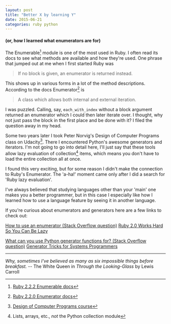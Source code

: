 ```yaml
---
layout: post
title: "Better X by learning Y"
date: 2015-06-21
categories: ruby python
---
```

#### (or, how I learned what enumerators are for)

The Enumerable[^enumerable] module is one of the most used in Ruby.  I often read its docs to see what methods are available and how they're used.  One phrase that jumped out at me when I first started Ruby was

> If no block is given, an enumerator is returned instead.

This shows up in various forms in a lot of the method descriptions.  According to the docs Enumerator[^enumerator] is

> A class which allows both internal and external iteration.

I was puzzled.  Calling, say, `each_with_index` without a block argument returned an enumerator which I could then later iterate over.  I thought, why not just pass the block in the first place and be done with it?  I filed the question away in my head.

Some two years later I took Peter Norvig's Design of Computer Programs class on Udacity[^udacity].  There I encountered Python's awesome generators and iterators.  I'm not going to go into detail here, I'll just say that these tools allow lazy evaluation of collection[^foot] items, which means you don't have to load the entire collection all at once.

I found this very exciting, but for some reason I didn't make the connection to Ruby's Enumerator.  The 'a-ha!' moment came only after I did a search for 'Ruby lazy evaluation'.

I've always believed that studying languages other than your 'main' one makes you a better programmer, but in this case I especially like how I learned how to use a language feature by seeing it in another language.

If you're curious about enumerators and generators here are a few links to check out:

[How to use an enumerator (Stack Overflow question)](https://stackoverflow.com/questions/20394909/how-to-use-an-enumerator)
[Ruby 2.0 Works Hard So You Can Be Lazy](http://patshaughnessy.net/2013/4/3/ruby-2-0-works-hard-so-you-can-be-lazy)


[What can you use Python generator functions for? (Stack Overflow question)](https://stackoverflow.com/questions/102535/what-can-you-use-python-generator-functions-for)
[Generator Tricks for Systems Programmers](http://www.dabeaz.com/generators/)
<br>

***
*Why, sometimes I've believed as many as six impossible things before breakfast.* 
-- The White Queen in *Through the Looking-Glass* by Lewis Carroll 

[^enumerable]: [Ruby 2.2.2 Enumerable docs](http://ruby-doc.org/core-2.2.2/Enumerable.html)
[^enumerator]: [Ruby 2.2.0 Enumerator docs](http://ruby-doc.org/core-2.2.0/Enumerator.html)
[^udacity]: [Design of Computer Programs course](https://www.udacity.com/course/design-of-computer-programs--cs212)
[^foot]: Lists, arrays, etc., *not* the Python collection module

